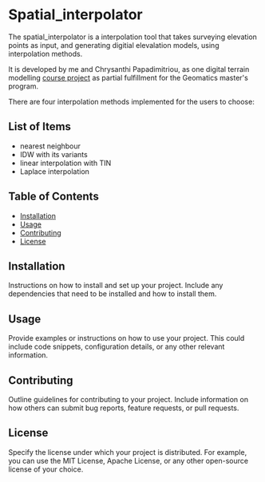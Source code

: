 # Spatial_interpolator
The spatial_interpolator is a interpolation tool that takes surveying elevation points as input, and generating digitial elevalation models, using interpolation methods. 

It is developed by me and Chrysanthi Papadimitriou, as one digital terrain modelling [course project](https://3d.bk.tudelft.nl/courses/backup/geo1015/2021/hw/01/) as partial fulfillment for the Geomatics master's program. 

There are four interpolation methods implemented for the users to choose:
## List of Items
- nearest neighbour
- IDW with its variants
- linear interpolation with TIN
- Laplace interpolation





## Table of Contents

- [Installation](#installation)
- [Usage](#usage)
- [Contributing](#contributing)
- [License](#license)

## Installation

Instructions on how to install and set up your project. Include any dependencies that need to be installed and how to install them.

## Usage

Provide examples or instructions on how to use your project. This could include code snippets, configuration details, or any other relevant information.

## Contributing

Outline guidelines for contributing to your project. Include information on how others can submit bug reports, feature requests, or pull requests.

## License

Specify the license under which your project is distributed. For example, you can use the MIT License, Apache License, or any other open-source license of your choice.
